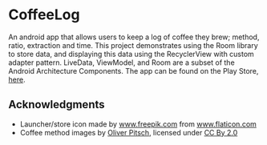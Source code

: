 # CoffeeLog
An android app that allows users to keep a log of coffee they brew; method, ratio, extraction and time.
This project demonstrates using the Room library to store data, and displaying this data using the RecyclerView with custom adapter pattern. LiveData, ViewModel, and Room are a subset of the Android Architecture Components. The app can be found on the Play Store, <a href="https://play.google.com/store/apps/details?id=com.keelanbyrne.keelan542.coffeelog">here</a>.

## Acknowledgments
- Launcher/store icon made by <a href="http://www.freepik.com">www.freepik.com</a> from <a href="http://www.flaticon.com">www.flaticon.com</a>
- Coffee method images by <a href="https://www.iconfinder.com/addictedtocoffee">Oliver Pitsch</a>, licensed under <a href="https://creativecommons.org/licenses/by/2.0/">CC By 2.0</a>
